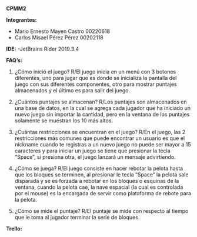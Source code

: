 **CPMM2**

**Integrantes:** 
- Mario Ernesto Mayen Castro 00220618
- Carlos Misael Pérez Pérez 00202118

**IDE:** 
-JetBrains Rider 2019.3.4 

**FAQ’s:**

1. ¿Cómo inició el juego?
R/El juego inicia en un menú con 3 botones diferentes, uno para jugar que es donde se inicializa la pantalla del juego con sus diferentes componentes, otro para mostrar puntajes almacenados y el   último es para salir del juego.

2. ¿Cuántos puntajes se almacenan?
R/Los puntajes son almacenados en una base de datos, en la cual se agrega cada jugador que ha iniciado un nuevo juego sin importar la cantidad, pero en la ventana de los puntajes solamente se muestran los 10 más altos.

3. ¿Cuántas restricciones se encuentran en el juego?
R/En el juego, las 2 restricciones más comunes que puede encontrar un usuario es que el nickname cuando te registras a un nuevo juego no puede ser mayor a 15 caracteres y para iniciar un juego se tiene que presionar la tecla “Space”, si presiona otra, el juego lanzará un mensaje advirtiendo.

4. ¿Cómo se juega?
R/El juego consiste en hacer rebotar la pelota hasta que los bloques se terminen, al presionar le tecla “Space” la pelota sale disparada y se es forzada a rebotar en los bloques o esquinas de la ventana, cuando la pelota cae, la nave espacial (la cual es controlada por el mouse) es la encargada de servir como plataforma de rebote para la pelota.

5. ¿Cómo se mide el puntaje?
R/El puntaje se mide con respecto al tiempo que le toma al jugador terminar la serie de bloques.

**Trello:**
